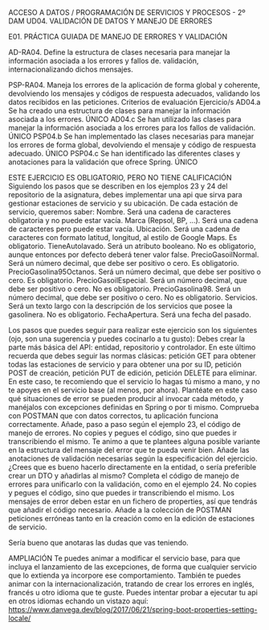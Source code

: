ACCESO A DATOS / PROGRAMACIÓN DE SERVICIOS Y PROCESOS - 2º DAM
UD04. VALIDACIÓN DE DATOS Y MANEJO DE ERRORES

E01. PRÁCTICA GUIADA DE MANEJO DE ERRORES Y VALIDACIÓN

AD-RA04. Define la estructura de clases necesaria para manejar la información asociada a los errores y fallos de. validación, internacionalizando dichos mensajes. 

PSP-RA04. Maneja los errores de la aplicación de forma global y coherente, devolviendo los mensajes y códigos de respuesta adecuados, validando los datos recibidos en las peticiones.
Criterios de evaluación
Ejercicio/s
AD04.a Se ha creado una estructura de clases para manejar la información asociada a los errores.
ÚNICO
AD04.c Se han utilizado las clases para manejar la información asociada a los errores para los fallos de validación.
ÚNICO
PSP04.b Se han implementado las clases necesarias para manejar los errores de forma global, devolviendo el mensaje y código de respuesta adecuado. 
ÚNICO
PSP04.c Se han identificado las diferentes clases y anotaciones para la validación que ofrece Spring.
ÚNICO


ESTE EJERCICIO ES OBLIGATORIO, PERO NO TIENE CALIFICACIÓN
Siguiendo los pasos que se describen en los ejemplos 23 y 24 del repositorio de la asignatura, debes implementar una api que sirva para gestionar estaciones de servicio y su ubicación.
De cada estación de servicio, queremos saber:
Nombre. Será una cadena de caracteres obligatoria y no puede estar vacía.
Marca (Repsol, BP, …). Será una cadena de caracteres pero puede estar vacía.
Ubicación. Será una cadena de caracteres con formato latitud, longitud, al estilo de Google Maps. Es obligatorio.
TieneAutolavado. Será un atributo booleano. No es obligatorio, aunque entonces por defecto deberá tener valor false.
PrecioGasoilNormal. Será un número decimal, que debe ser positivo o cero. Es obligatorio.
PrecioGasolina95Octanos.  Será un número decimal, que debe ser positivo o cero. Es obligatorio.
PrecioGasoilEspecial. Será un número decimal, que debe ser positivo o cero. No es obligatorio.
PrecioGasolina98. Será un número decimal, que debe ser positivo o cero. No es obligatorio.
Servicios. Será un texto largo con la descripción de los servicios que posee la gasolinera. No es obligatorio.
FechaApertura. Será una fecha del pasado.

Los pasos que puedes seguir para realizar este ejercicio son los siguientes (ojo, son una sugerencia y puedes cocinarlo a tu gusto):
Debes crear la parte más básica del API: entidad, repositorio y controlador. En este último recuerda que debes seguir las normas clásicas: petición GET para obtener todas las estaciones de servicio y para obtener una por su ID, petición POST de creación, petición PUT de edición, petición DELETE para eliminar.
En este caso, te recomiendo que el servicio lo hagas tú mismo a mano, y no te apoyes en el servicio base (al menos, por ahora). Plantéate en este caso qué situaciones de error se pueden producir al invocar cada método, y manéjalos con excepciones definidas en Spring o por ti mismo.
Comprueba con POSTMAN que con datos correctos, tu aplicación funciona correctamente.
Añade, paso a paso según el ejemplo 23, el código de manejo de errores. No copies y pegues el código, sino que puedes ir transcribiendo el mismo. Te animo a que te plantees alguna posible variante en la estructura del mensaje del error que te pueda venir bien.
Añade las anotaciones de validación necesarias según la especificación del ejercicio. ¿Crees que es bueno hacerlo directamente en la entidad, o sería preferible crear un DTO y añadirlas al mismo?
Completa el código de manejo de errores para unificarlo con la validación, como en el ejemplo 24. No copies y pegues el código, sino que puedes ir transcribiendo el mismo.
Los mensajes de error deben estar en un fichero de properties, así que tendrás que añadir el código necesario.
Añade a la colección de POSTMAN peticiones erróneas tanto en la creación como en la edición de estaciones de servicio.

Sería bueno que anotaras las dudas que vas teniendo.

AMPLIACIÓN
Te puedes animar a modificar el servicio base, para que incluya el lanzamiento de las excepciones, de forma que cualquier servicio que lo extienda ya incorpore ese comportamiento.
También te puedes animar con la internacionalización, tratando de crear los errores en inglés, francés u otro idioma que te guste. Puedes intentar probar a ejecutar tu api en otros idiomas echando un vistazo aquí: https://www.danvega.dev/blog/2017/06/21/spring-boot-properties-setting-locale/


